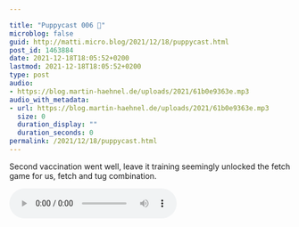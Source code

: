 ```yaml
---

title: "Puppycast 006 🐶"
microblog: false
guid: http://matti.micro.blog/2021/12/18/puppycast.html
post_id: 1463884
date: 2021-12-18T18:05:52+0200
lastmod: 2021-12-18T18:05:52+0200
type: post
audio:
- https://blog.martin-haehnel.de/uploads/2021/61b0e9363e.mp3
audio_with_metadata:
- url: https://blog.martin-haehnel.de/uploads/2021/61b0e9363e.mp3
  size: 0
  duration_display: ""
  duration_seconds: 0
permalink: /2021/12/18/puppycast.html
---
```

Second vaccination went well, leave it training seemingly unlocked the fetch game for us, fetch and tug combination.

<audio controls="controls" src="https://blog.martin-haehnel.de/uploads/2021/61b0e9363e.mp3" preload="metadata" />
